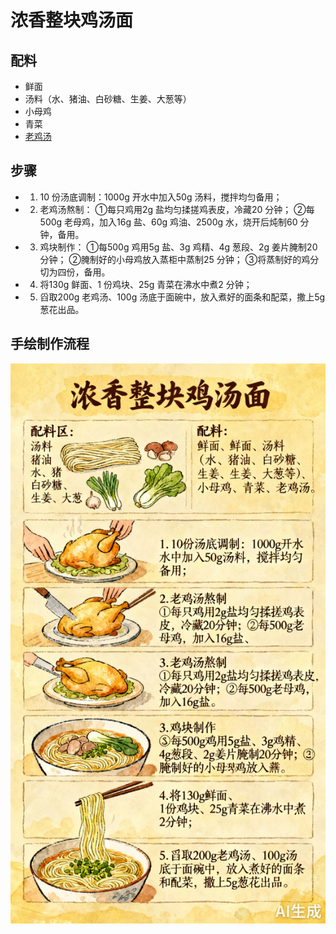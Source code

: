 # 浓香整块鸡汤面

## 配料

- 鲜面
- 汤料（水、猪油、白砂糖、生姜、大葱等）
- 小母鸡
- 青菜
- [老鸡汤](/汤/老鸡汤.md)

## 步骤

- 1. 10 份汤底调制：1000g 开水中加入50g 汤料，搅拌均匀备用；
- 2. 老鸡汤熬制：
	①每只鸡用2g 盐均匀揉搓鸡表皮，冷藏20 分钟；
	②每500g 老母鸡，加入16g 盐、60g 鸡油、2500g 水，烧开后炖制60 分钟，备用。
- 3. 鸡块制作：
	①每500g 鸡用5g 盐、3g 鸡精、4g 葱段、2g 姜片腌制20 分钟；
	②腌制好的小母鸡放入蒸柜中蒸制25 分钟；
	③将蒸制好的鸡分切为四份，备用。
- 4. 将130g 鲜面、1 份鸡块、25g 青菜在沸水中煮2 分钟；
- 5. 舀取200g 老鸡汤、100g 汤底于面碗中，放入煮好的面条和配菜，撒上5g 葱花出品。



## 手绘制作流程

![手绘制作流程](../images/主食/浓香整块鸡汤面.jpg)
